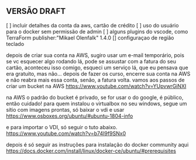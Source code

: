 ## VERSÃO DRAFT ####

[ ] incluir detalhes da conta da aws, cartão de crédito
[ ] uso do usuário para o docker sem permissão de admin
[ ] alguns plugins do vscode, como TerraForm publisher:"Mikael Olenfalk" 1.4.0
[] configuraçao de região teclado



depois de criar sua conta na AWS, sugiro usar um e-mail temporário, pois se vc esquecer algo rodando lá, pode se assustar com a fatura do seu cartão, aconteceu isso comigo, esqueci um serviço lá, que eu pensava que era gratuito, mas não...
depois de fazer os curso, encerre sua conta na AWS e não reabra mais essa conta, senão, a fatura volta.
vamos aos passos de criar um bucket na AWS
https://www.youtube.com/watch?v=YUpvwrGiNXI

na AWS o padrão do bucket é privado, se for usar o do google, é público, então cuidado!
para quem instalou o virtualbox no seu windows, segue um sítio com imagens prontas, só baixar o vdi e usar
https://www.osboxes.org/ubuntu/#ubuntu-1804-info

e para importar o VDI, só seguir o tuto abaixo.
https://www.youtube.com/watch?v=b74I9f9SNx0

depois é só seguir as instruções para instalação do docker community aqui
https://docs.docker.com/install/linux/docker-ce/ubuntu/#prerequisites
